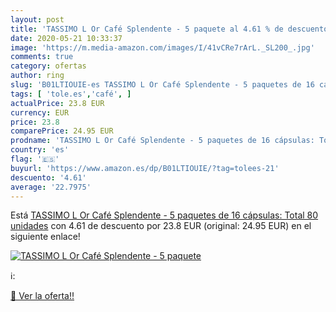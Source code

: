 ```yaml
---
layout: post
title: 'TASSIMO L Or Café Splendente - 5 paquete al 4.61 % de descuento'
date: 2020-05-21 10:33:37
image: 'https://m.media-amazon.com/images/I/41vCRe7rArL._SL200_.jpg'
comments: true
category: ofertas
author: ring
slug: 'B01LTIOUIE-es TASSIMO L Or Café Splendente - 5 paquetes de 16 cápsulas:...'
tags: [ 'tole.es','café', ]
actualPrice: 23.8 EUR
currency: EUR
price: 23.8
comparePrice: 24.95 EUR
prodname: 'TASSIMO L Or Café Splendente - 5 paquetes de 16 cápsulas: Total 80 unidades'
country: 'es'
flag: '🇪🇸'
buyurl: 'https://www.amazon.es/dp/B01LTIOUIE/?tag=tolees-21'
descuento: '4.61'
average: '22.7975'
---
```


Está [TASSIMO L Or Café Splendente - 5 paquetes de 16 cápsulas: Total 80 unidades](https://www.amazon.es/dp/B01LTIOUIE/?tag=tolees-21) con 4.61 de descuento por 23.8 EUR (original: 24.95 EUR) en el siguiente enlace!

[![TASSIMO L Or Café Splendente - 5 paquete](https://m.media-amazon.com/images/I/41vCRe7rArL._SL200_.jpg)](https://www.amazon.es/dp/B01LTIOUIE/?tag=tolees-21)

ℹ️:


[🛒 Ver la oferta!!](https://www.amazon.es/dp/B01LTIOUIE/?tag=tolees-21)
